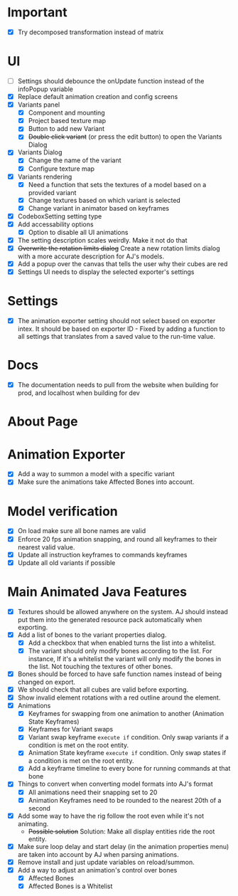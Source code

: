 # Important

-   [x] Try decomposed transformation instead of matrix

# UI

-   [ ] Settings should debounce the onUpdate function instead of the infoPopup variable
-   [x] Replace default animation creation and config screens
-   [x] Variants panel
    -   [x] Component and mounting
    -   [x] Project based texture map
    -   [x] Button to add new Variant
    -   [x] ~~Double click variant~~ (or press the edit button) to open the Variants Dialog
-   [x] Variants Dialog
    -   [x] Change the name of the variant
    -   [x] Configure texture map
-   [x] Variants rendering
    -   [x] Need a function that sets the textures of a model based on a provided variant
    -   [x] Change textures based on which variant is selected
    -   [x] Change variant in animator based on keyframes
-   [x] CodeboxSetting setting type
-   [x] Add accessability options
    -   [x] Option to disable all UI animations
-   [x] The setting description scales weirdly. Make it not do that
-   [x] ~~Overwrite the rotation limits dialog~~ Create a new rotation limits dialog with a more accurate description for AJ's models.
-   [x] Add a popup over the canvas that tells the user why their cubes are red
-   [x] Settings UI needs to display the selected exporter's settings

# Settings

-   [x] The animation exporter setting should not select based on exporter intex. It should be based on exporter ID - Fixed by adding a function to all settings that translates from a saved value to the run-time value.

# Docs

-   [x] The documentation needs to pull from the website when building for prod, and localhost when building for dev

# About Page

# Animation Exporter

-   [x] Add a way to summon a model with a specific variant
-   [x] Make sure the animations take Affected Bones into account.

# Model verification

-   [x] On load make sure all bone names are valid
-   [x] Enforce 20 fps animation snapping, and round all keyframes to their nearest valid value.
-   [x] Update all instruction keyframes to commands keyframes
-   [x] Update all old variants if possible

# Main Animated Java Features

-   [x] Textures should be allowed anywhere on the system. AJ should instead put them into the generated resource pack automatically when exporting.
-   [x] Add a list of bones to the variant properties dialog.
    -   [x] Add a checkbox that when enabled turns the list into a whitelist.
    -   [x] The variant should only modify bones according to the list. For instance, If it's a whitelist the variant will only modify the bones in the list. Not touching the textures of other bones.
-   [x] Bones should be forced to have safe function names instead of being changed on export.
-   [x] We should check that all cubes are valid before exporting.
-   [x] Show invalid element rotations with a red outline around the element.
-   [x] Animations
    -   [x] Keyframes for swapping from one animation to another (Animation State Keyframes)
    -   [x] Keyframes for Variant swaps
    -   [x] Variant swap keyframe `execute if` condition. Only swap variants if a condition is met on the root entity.
    -   [x] Animation State keyframe `execute if` condition. Only swap states if a condition is met on the root entity.
    -   [x] Add a keyframe timeline to every bone for running commands at that bone
-   [x] Things to convert when converting model formats into AJ's format
    -   [x] All animations need their snapping set to 20
    -   [x] Animation Keyframes need to be rounded to the nearest 20th of a second
-   [x] Add some way to have the rig follow the root even while it's not animating.
    -   ~~Possible solution~~ Solution: Make all display entities ride the root entity.
-   [x] Make sure loop delay and start delay (in the animation properties menu) are taken into account by AJ when parsing animations.
-   [x] Remove install and just update variables on reload/summon.
-   [x] Add a way to adjust an animation's control over bones
    -   [x] Affected Bones
    -   [x] Affected Bones is a Whitelist
